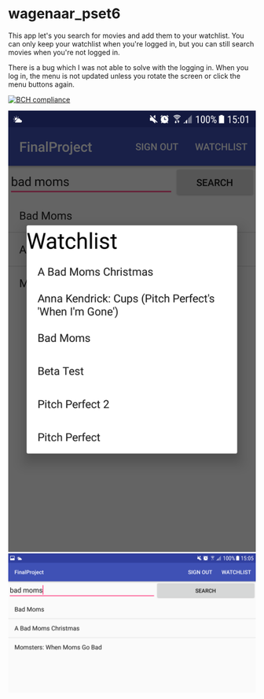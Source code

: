 # wagenaar_pset6

This app let's you search for movies and add them to your watchlist.
You can only keep your watchlist when you're logged in, but you can still search movies when you're not logged in. 

There is a bug which I was not able to solve with the logging in. When you log in, the menu is not updated unless you rotate the screen or click the menu buttons again. 

[![BCH compliance](https://bettercodehub.com/edge/badge/twagenaar/wagenaar_pset6?branch=master)](https://bettercodehub.com/)

![Screenshot portrait mode](https://github.com/twagenaar/wagenaar_pset6/blob/master/Docs/Screenshot_Portrait.png)
![Screenshot landscape mode](https://github.com/twagenaar/wagenaar_pset6/blob/master/Docs/Screenshot_Landscape.png)

